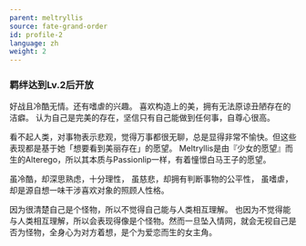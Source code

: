 ```yaml
---
parent: meltryllis
source: fate-grand-order
id: profile-2
language: zh
weight: 2
---
```


### 羁绊达到Lv.2后开放

好战且冷酷无情。还有嗜虐的兴趣。
喜欢构造上的美，拥有无法原谅丑陋存在的洁癖。
认为自己是完美的存在，坚信只有自己能做到任何事，自尊心很高。

看不起人类，对事物表示悲观，觉得万事都很无聊，总是显得非常不愉快。但这些表现都是基于她「想要看到美丽存在」的愿望。
Meltryllis是由『少女的愿望』而生的Alterego，所以其本质与Passionlip一样，有着憧憬白马王子的愿望。

虽冷酷，却深思熟虑，十分理性，
虽慈悲，却拥有判断事物的公平性，
虽嗜虐，却是源自想一味干涉喜欢对象的照顾人性格。

因为很清楚自己是个怪物，所以不觉得自己能与人类相互理解。
也因为不觉得能与人类相互理解，所以会表现得像是个怪物。然而一旦坠入情网，就会无视自己是否为怪物，全身心为对方着想，是个为爱恋而生的女主角。
